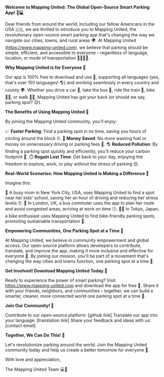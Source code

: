 **Welcome to Mapping United: The Global Open-Source Smart Parking App! 🚗💻**

Dear friends from around the world, including our fellow Americans in the USA 🇺🇸, we are thrilled to introduce you to Mapping United, the revolutionary open-source smart parking app that's changing the way we navigate our cities, towns, and rural areas 🌍. At Mapping United (https://www.mapping-united.com), we believe that parking should be simple, efficient, and accessible to everyone – regardless of language, location, or mode of transportation 🚂🚌🚴‍♂️.

**Why Mapping United is for Everyone 🤝**

Our app is 100% free to download and use 💸, supporting all languages (yes, that's over 150 languages! 🌎) and working seamlessly in every country and county 🌍. Whether you drive a car 🚗, take the bus 🚌, ride the train 🚂, bike 🚴‍♂️, or walk 🏃‍♀️, Mapping United has got your back (or should we say, parking spot? 😊).

**The Benefits of Using Mapping United 🎉**

By joining the Mapping United community, you'll enjoy:

📈 **Faster Parking**: Find a parking spot in no time, saving you hours of circling around the block ⏰.
💸 **Money Saved**: No more wasting fuel or money on unnecessary driving or parking fees 💸.
🌎 **Reduced Pollution**: By finding a parking spot quickly and efficiently, you'll reduce your carbon footprint 🌿.
⏱️ **Regain Lost Time**: Get back to your day, enjoying the freedom to explore, work, or play without the stress of parking 😊.

**Real-World Scenarios: How Mapping United is Making a Difference 🌟**

Imagine this:

🚗 A busy mom in New York City, USA, uses Mapping United to find a spot near her kids' school, saving her an hour of driving and reducing her stress levels ⏰.
🚌 In London, UK, a bus commuter uses the app to plan her route and avoid congested areas, arriving at work on time 🕒.
🚴‍♂️ In Tokyo, Japan, a bike enthusiast uses Mapping United to find bike-friendly parking spots, promoting sustainable transportation 🌿.

**Empowering Communities, One Parking Spot at a Time 👫**

At Mapping United, we believe in community empowerment and global access. Our open-source platform allows developers to contribute, translate, and improve the app, making it more inclusive and effective for everyone 🤝. By joining our mission, you'll be part of a movement that's changing the way cities and towns function, one parking spot at a time 🔑.

**Get Involved! Download Mapping United Today 📱**

Ready to experience the power of smart parking? Visit https://www.mapping-united.com and download the app for free 💸. Share it with your friends, neighbors, and communities – together, we can build a smarter, cleaner, more connected world one parking spot at a time 🌟.

**Join Our Community! 🤝**

Contribute to our open-source platform: [github link]
Translate our app into your language: [translation link]
Share your feedback and ideas with us: [contact email]

**Together, We Can Do This! 💪**

Let's revolutionize parking around the world. Join the Mapping United community today and help us create a better tomorrow for everyone 🌟.

With love and appreciation,

The Mapping United Team 💻🚗